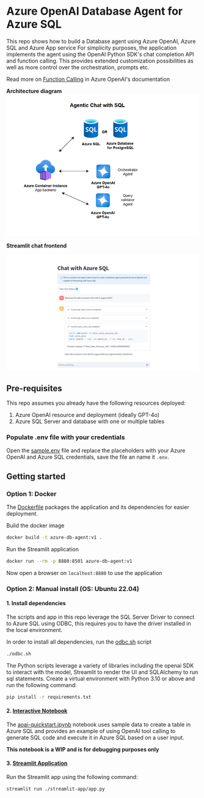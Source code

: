 # Azure OpenAI Database Agent for Azure SQL

This repo shows how to build a Database agent using Azure OpenAI, Azure SQL and Azure App service
For simplicity purposes, the application implements the agent using the OpenAI Python SDK's chat completion API and function calling. This provides extended customization possibilities as well as more control over the orchestration, prompts etc.

Read more on [Function Calling](https://learn.microsoft.com/en-us/azure/ai-services/openai/how-to/function-calling) in Azure OpenAI's documentation

**Architecture diagram**
![Image](images/arch_diagram.png)

**Streamlit chat frontend**

![Image](images/screenshot.png)

## Pre-requisites
This repo assumes you already have the following resources deployed:
1. Azure OpenAI resource and deployment (ideally GPT-4o)
2. Azure SQL Server and database with one or multiple tables

### Populate .env file with your credentials

Open the [sample.env](./sample.env) file and replace the placeholders with your Azure OpenAI and Azure SQL credentials, save the file an name it `.env`.

## Getting started
### Option 1: Docker

The [Dockerfile](./Dockerfile) packages the application and its dependencies for easier deployment.

Build the docker image
```bash
docker build -t azure-db-agent:v1 .
```

Run the Streamlit application

```bash
docker run --rm -p 8880:8501 azure-db-agent:v1
```

Now open a browser on `localhost:8880` to use the application

### Option 2: Manual install (OS: Ubuntu 22.04)
#### 1. Install dependencies

The scripts and app in this repo leverage the SQL Server Driver to connect to Azure SQL using ODBC, this requires you to have the driver installed in the local environment.

In order to install all dependencies, run the [odbc.sh](./odbc.sh) script
```bash
./odbc.sh
```

The Python scripts leverage a variety of libraries including the openai SDK to interact with the model, Streamlit to render the UI and SQLAlchemy to run sql statements. 
Create a virtual environment with Python 3.10 or above and run the following command:
```bash
pip install -r requirements.txt
```
#### 2. [Interactive Notebook](./notebooks/)
The [aoai-quickstart.ipynb](./notebooks/aoai-quickstart.ipynb) notebook uses sample data to create a table in Azure SQL and provides an example of using OpenAI tool calling to generate SQL code and execute it in Azure SQL based on a user input.

**This notebook is a WIP and is for debugging purposes only**

#### 3. [Streamlit Application](./streamlit-app/)

Run the Streamlit app using the following command:

```bash
streamlit run ./streamlit-app/app.py
```